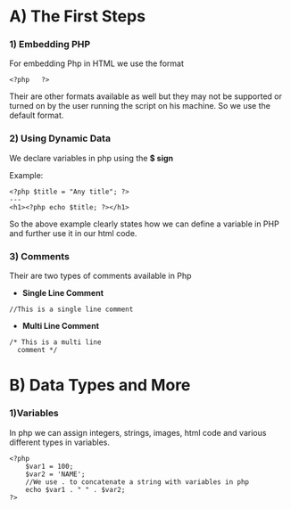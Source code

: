 # A) The First Steps

### 1) Embedding PHP

For embedding Php in HTML we use the format 
```
<?php   ?>
```
Their are other formats available as well but they may not be supported or turned on by the user running the script on his machine. So we use the default format.

### 2) Using Dynamic Data

We declare variables in php using the **$ sign** 

Example:
```
<?php $title = "Any title"; ?>
---
<h1><?php echo $title; ?></h1>
```

So the above example clearly states how we can define a variable in PHP and further use it in our html code.

### 3) Comments

Their are two types of comments available in Php

- **Single Line Comment** 
```
//This is a single line comment
```
- **Multi Line Comment**
```
/* This is a multi line
  comment */
```

# B) Data Types and More

### 1)Variables

In php we can assign integers, strings, images, html code and various different types in variables.
```
<?php 
    $var1 = 100;
    $var2 = 'NAME';
    //We use . to concatenate a string with variables in php
    echo $var1 . " " . $var2;
?>
```
